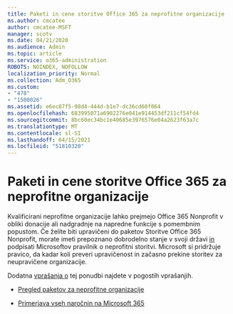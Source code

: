```yaml
---
title: Paketi in cene storitve Office 365 za neprofitne organizacije
ms.author: cmcatee
author: cmcatee-MSFT
manager: scotv
ms.date: 04/21/2020
ms.audience: Admin
ms.topic: article
ms.service: o365-administration
ROBOTS: NOINDEX, NOFOLLOW
localization_priority: Normal
ms.collection: Adm_O365
ms.custom:
- "478"
- "1500026"
ms.assetid: e6ec87f5-98d4-444d-b1e7-dc36cd60f064
ms.openlocfilehash: 683995071a6902276e041e914453df211cf54fd4
ms.sourcegitcommit: 8bc60ec34bc1e40685e3976576e04a2623f63a7c
ms.translationtype: MT
ms.contentlocale: sl-SI
ms.lasthandoff: 04/15/2021
ms.locfileid: "51810320"
---
```

# <a name="office-365-for-nonprofit-plans-and-pricing"></a>Paketi in cene storitve Office 365 za neprofitne organizacije

Kvalificirani neprofitne organizacije lahko prejmejo Office 365 Nonprofit v obliki donacije ali nadgradnje na napredne funkcije s pomembnim popustom. Če želite biti upravičeni do paketov Storitve Office 365 Nonprofit, morate imeti prepoznano dobrodelno stanje v svoji državi [in](https://go.microsoft.com/fwlink/p/?LinkID=330253) podpisati Microsoftov pravilnik o neprofitni storitvi. Microsoft si pridržuje pravico, da kadar koli preveri upravičenost in začasno prekine storitev za neupravičene organizacije.
  
Dodatna [vprašanja o](https://products.office.com/nonprofit/office-365-nonprofit) tej ponudbi najdete v pogostih vprašanjih.
  
- [Pregled paketov za neprofitne organizacije](https://products.office.com/nonprofit/office-365-nonprofit-plans-and-pricing?tab=1)

- [Primerjava vseh naročnin na Microsoft 365](https://products.office.com/business/compare-more-office-365-for-business-plans)